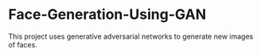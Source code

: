 # Face-Generation-Using-GAN

This project uses generative adversarial networks to generate new images of faces.
